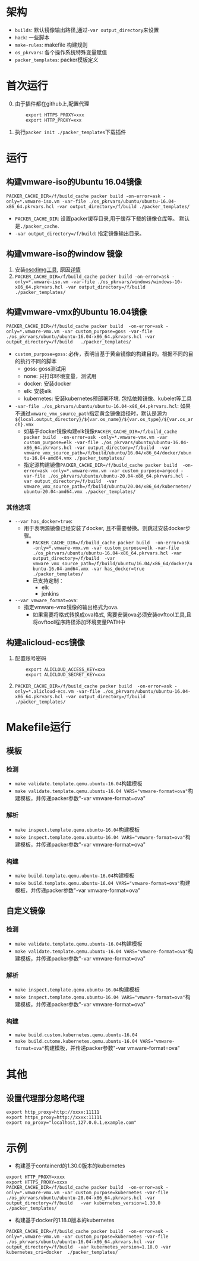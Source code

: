 # 架构
* `builds`: 默认镜像输出路径,通过`-var output_directory`来设置
* `hack`: 一些脚本
* `make-rules`: makefile 构建规则
* `os_pkrvars`: 各个操作系统特殊变量赋值
* `packer_templates`: packer模板定义

# 首次运行
0.  由于插件都在github上,配置代理
    ```
        export HTTPS_PROXY=xxx
        export HTTP_PROXY=xxx
    ```
1. 执行`packer init ./packer_templates`下载插件

# 运行
## 构建vmware-iso的Ubuntu 16.04镜像
`PACKER_CACHE_DIR=/f/build_cache packer build -on-error=ask -only=*.vmware-iso.vm -var-file ./os_pkrvars/ubuntu/ubuntu-16.04-x86_64.pkrvars.hcl -var output_directory=/f/build ./packer_templates/`
* `PACKER_CACHE_DIR`: 设置packer缓存目录,用于缓存下载的镜像仓库等。 默认是`./packer_cache`.
* `-var output_directory=/f/build`: 指定镜像输出目录。

## 构建vmware-iso的window 镜像
1. 安装[oscdimg工具](https://learn.microsoft.com/en-us/windows-hardware/get-started/adk-install), 原因[详情](https://github.com/hashicorp/packer-plugin-vsphere/issues/181)
2. `PACKER_CACHE_DIR=/f/build_cache packer build -on-error=ask -only=*.vmware-iso.vm -var-file ./os_pkrvars/windows/windows-10-x86_64.pkrvars.hcl -var output_directory=/f/build ./packer_templates/`

## 构建vmware-vmx的Ubuntu 16.04镜像
`PACKER_CACHE_DIR=/f/build_cache packer build  -on-error=ask -only=*.vmware-vmx.vm -var custom_purpose=goss -var-file ./os_pkrvars/ubuntu/ubuntu-16.04-x86_64.pkrvars.hcl -var output_directory=/f/build   ./packer_templates/`
*  `custom_purpose=goss`: 必传，表明当基于黄金镜像的构建目的。根据不同的目的执行不同的脚本
    * goss: goss测试用
    * none: 只打印环境变量，测试用
    * docker: 安装docker
    * elk: 安装elk
    * kubernetes: 安装kubernetes预部署环境. 包括依赖镜像、kubelet等工具
* `-var-file ./os_pkrvars/ubuntu/ubuntu-16.04-x86_64.pkrvars.hcl`: 如果不通过`vmware_vmx_source_path`指定黄金镜像路径时，默认是源为`${local.output_directory}/${var.os_name}/${var.os_type}/${var.os_arch}.vmx`
    * 如基于docker镜像构建elk镜像`PACKER_CACHE_DIR=/f/build_cache packer build  -on-error=ask -only=*.vmware-vmx.vm -var custom_purpose=elk -var-file ./os_pkrvars/ubuntu/ubuntu-16.04-x86_64.pkrvars.hcl -var output_directory=/f/build  -var vmware_vmx_source_path=/f/build/ubuntu/16.04/x86_64/docker/ubuntu-16.04-amd64.vmx ./packer_templates/`
    * 指定源构建镜像`PACKER_CACHE_DIR=/f/build_cache packer build  -on-error=ask -only=*.vmware-vmx.vm -var custom_purpose=argocd -var-file ./os_pkrvars/ubuntu/ubuntu-20.04-x86_64.pkrvars.hcl -var output_directory=/f/build  -var vmware_vmx_source_path=/f/build/ubuntu/20.04/x86_64/kubernetes/ubuntu-20.04-amd64.vmx ./packer_templates/`
### 其他选项
* `--var has_docker=true`:
    * 用于表明源镜像已经安装了docker, 且不需要替换。则跳过安装docker步骤。
        * `PACKER_CACHE_DIR=/f/build_cache packer build  -on-error=ask -only=*.vmware-vmx.vm -var custom_purpose=elk -var-file ./os_pkrvars/ubuntu/ubuntu-16.04-x86_64.pkrvars.hcl -var output_directory=/f/build  -var vmware_vmx_source_path=/f/build/ubuntu/16.04/x86_64/docker/ubuntu-16.04-amd64.vmx -var has_docker=true ./packer_templates/`
        * 已支持定制：
            * elk
            * jenkins
* `--var vmware_format=ova`:
    * 指定vmware-vmx镜像的输出格式为ova.            
        * 如果需要将格式转换成ova格式, 需要安装ova必须安装ovftool工具,且将ovftool程序路径添加环境变量PATH中

## 构建alicloud-ecs镜像
1.  配置账号密码
    ```
        export ALICLOUD_ACCESS_KEY=xxx
        export ALICLOUD_SECRET_KEY=xxx
    ```
2. `PACKER_CACHE_DIR=/f/build_cache packer build  -on-error=ask -only=*.alicloud-ecs.vm -var-file ./os_pkrvars/ubuntu/ubuntu-16.04-x86_64.pkrvars.hcl -var output_directory=/f/build ./packer_templates/`


# Makefile运行
## 模板
### 检测
* `make validate.template.qemu.ubuntu-16.04`构建模板
* `make validate.template.qemu.ubuntu-16.04 VARS="vmware-format=ova"`构建模板，并传递packer参数"-var vmware-format=ova"
### 解析
* `make inspect.template.qemu.ubuntu-16.04`构建模板
* `make inspect.template.qemu.ubuntu-16.04 VARS="vmware-format=ova"`构建模板，并传递packer参数"-var vmware-format=ova"

### 构建
* `make build.template.qemu.ubuntu-16.04`构建模板
* `make build.template.qemu.ubuntu-16.04 VARS="vmware-format=ova"`构建模板，并传递packer参数"-var vmware-format=ova"
## 自定义镜像
### 检测
* `make validate.template.qemu.ubuntu-16.04`构建模板
* `make validate.template.qemu.ubuntu-16.04 VARS="vmware-format=ova"`构建模板，并传递packer参数"-var vmware-format=ova"
### 解析
* `make inspect.template.qemu.ubuntu-16.04`构建模板
* `make inspect.template.qemu.ubuntu-16.04 VARS="vmware-format=ova"`构建模板，并传递packer参数"-var vmware-format=ova"
### 构建
* `make build.custom.kubernetes.qemu.ubuntu-16.04`
* `make build.cutome.kubernetes.qemu.ubuntu-16.04 VARS="vmware-format=ova"`构建模板，并传递packer参数"-var vmware-format=ova"

# 其他
## 设置代理部分忽略代理
```
export http_proxy=http://xxxx:11111
export https_proxy=http://xxxx:11111
export no_proxy="localhost,127.0.0.1,example.com"
```

# 示例
* 构建基于containerd的1.30.0版本的kubernetes
```
export HTTP_PROXY=xxxx
export HTTPS_PROXY=xxxx
PACKER_CACHE_DIR=/f/build_cache packer build  -on-error=ask -only=*.vmware-vmx.vm -var custom_purpose=kubernetes -var-file ./os_pkrvars/ubuntu/ubuntu-20.04-x86_64.pkrvars.hcl -var output_directory=/f/build   -var kubernetes_version=1.30.0  ./packer_templates/
```

* 构建基于docker的1.18.0版本的kubernetes
```
PACKER_CACHE_DIR=/f/build_cache packer build  -on-error=ask -only=*.vmware-vmx.vm -var custom_purpose=kubernetes -var-file ./os_pkrvars/ubuntu/ubuntu-16.04-x86_64.pkrvars.hcl -var output_directory=/f/build  -var kubernetes_version=1.18.0 -var kubernetes_cri=docker  ./packer_templates/ 
```
